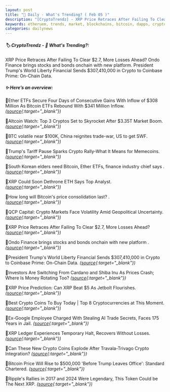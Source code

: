 ```yaml
---
layout: post
title: "🌇 Daily - What's Trending? ( Feb 05 )"
description: "[CryptoTrendz] - XRP Price Retraces After Failing To Clear $2.7, More Losses Ahead? Ondo Finance brings stocks and bonds onchain with new platform. President Trump's World Liberty Financial Sends $307,410,000 in Crypto to Coinbase Prime: On-Chain Data."
keywords: etheruem, trends, market, blockchains, bitcoin, dapps, cryptocurrency, web3, investment
categories: dailynews
---
```


##### 🏷️  CryptoTrendz - 📌 *What's Trending?:*

XRP Price Retraces After Failing To Clear $2.7, More Losses Ahead? Ondo Finance brings stocks and bonds onchain with new platform. President Trump's World Liberty Financial Sends $307,410,000 in Crypto to Coinbase Prime: On-Chain Data.

##### ✨ *Here’s an overview:*


🔹Ether ETFs Secure Four Days of Consecutive Gains With Inflow of $308 Million As Bitcoin ETFs Rebound With $341 Million Inflow. *([source](https://s.avyag.com/d5br){:target="_blank"})*

🔹Altcoin Watch: Top 3 Cryptos Set to Skyrocket After $3.35T Market Boom. *([source](https://s.avyag.com/62kg){:target="_blank"})*

🔹BTC volatile near $100K, China reignites trade-war, US to get SWF. *([source](https://s.avyag.com/at82){:target="_blank"})*

🔹Trump's Tariff Pause Sparks Crypto Rally-What It Means for Memecoins. *([source](https://s.avyag.com/zqu2){:target="_blank"})*

🔹South Korean elders need Bitcoin, Ether ETFs, finance industry chief says . *([source](https://s.avyag.com/34gh){:target="_blank"})*

🔹XRP Could Soon Dethrone ETH Says Top Analyst. *([source](https://s.avyag.com/nw81){:target="_blank"})*

🔹How long will Bitcoin's price consolidation last?  . *([source](https://s.avyag.com/4mdb){:target="_blank"})*

🔹QCP Capital: Crypto Markets Face Volatility Amid Geopolitical Uncertainty. *([source](https://s.avyag.com/oho0){:target="_blank"})*

🔹XRP Price Retraces After Failing To Clear $2.7, More Losses Ahead? *([source](https://s.avyag.com/r5gh){:target="_blank"})*

🔹Ondo Finance brings stocks and bonds onchain with new platform . *([source](https://s.avyag.com/5rn1){:target="_blank"})*

🔹President Trump's World Liberty Financial Sends $307,410,000 in Crypto to Coinbase Prime: On-Chain Data. *([source](https://s.avyag.com/0k71){:target="_blank"})*

🔹Investors Are Switching From Cardano and Shiba Inu As Prices Crash; Where Is Money Rotating Too? *([source](https://s.avyag.com/8qfy){:target="_blank"})*

🔹XRP Price Prediction: Can XRP Beat $5 As Jetbolt Flourishes. *([source](https://s.avyag.com/ysnw){:target="_blank"})*

🔹Best Crypto Coins To Buy Today | Top 8 Cryptocurrencies at This Moment. *([source](https://s.avyag.com/yyk1){:target="_blank"})*

🔹Ex-Google Employee Charged With Stealing AI Trade Secrets, Faces 175 Years in Jail. *([source](https://s.avyag.com/vpiv){:target="_blank"})*

🔹XRP Ledger Experiences Temporary Halt, Recovers Without Losses. *([source](https://s.avyag.com/0la6){:target="_blank"})*

🔹Can These New Crypto Coins Explode After Travala-Trivago Crypto Integration? *([source](https://s.avyag.com/mjnf){:target="_blank"})*

🔹Bitcoin Price Will Rise to $500,000 \'Before Trump Leaves Office\': Standard Chartered. *([source](https://s.avyag.com/yofy){:target="_blank"})*

🔹Ripple's Rallies in 2017 and 2024 Were Legendary, This Token Could be The Next XRP. *([source](https://s.avyag.com/28n3){:target="_blank"})*

